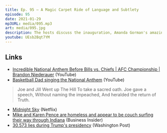 ```yaml
---
title: Ep. 95 – A Magic Carpet Ride of Language and Subtlety
episode: 95
date: 2021-01-29
mp3URL: media/095.mp3
art: media/095.jpg
description: The hosts discuss the inauguration, Amanda Gorman's amazing poem, the rules of succession, Erik wrote a poem, Midnight Sky is scary awesome, Mike and Karen Pence are homeless, Trump told 30,573 lies in his presidency, and RIP to Dennis' mother-in-law, Elsie.
youtube: UEsb2Bqt7YM
---
```


## Links

- [Incredible National Anthem Before Bills vs. Chiefs | AFC Championship | Brandon Niederauer](https://www.youtube.com/watch?v=8Bw-vloX7n8) (YouTube)
- [Basketball Dad singing the National Anthem](https://www.youtube.com/watch?v=NgWd6FW35H0) (YouTube)

> Joe and Jill
> Went up The Hill
> To take a sacred oath.
> Joe gave a speech,
> Without naming the impeached,
> And heralded the return of Truth.

- [Midnight Sky](https://www.netflix.com/es-en/title/80244645) (Netflix)
- [Mike and Karen Pence are homeless and appear to be couch surfing their way through Indiana](https://www.businessinsider.com/mike-pence-home-residence-after-vice-president-indiana-2021-1?op=1&scrolla=5eb6d68b7fedc32c19ef33b4) (Business Insider)
- [30,573 lies during Trump's presidency](https://www.washingtonpost.com/politics/how-fact-checker-tracked-trump-claims/2021/01/23/ad04b69a-5c1d-11eb-a976-bad6431e03e2_story.html) (Washington Post)
